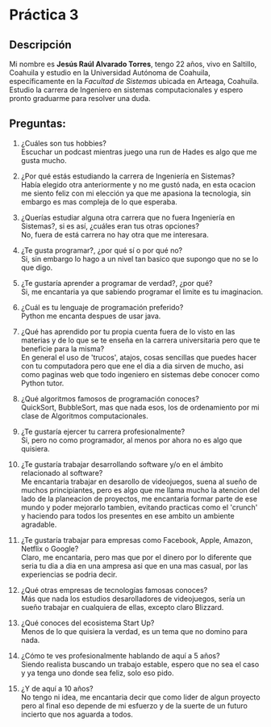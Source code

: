 # Práctica 3

## Descripción  
Mi nombre es **Jesús Raúl Alvarado Torres**, tengo 22 años, vivo en Saltillo, Coahuila y estudio en la Universidad Autónoma de Coahuila, específicamente en la *Facultad de Sistemas* ubicada en Arteaga, Coahuila. Estudio la carrera de Ingeniero en sistemas computacionales y espero pronto graduarme para resolver una duda.  

## Preguntas:

1. ¿Cuáles son tus hobbies?  
Escuchar un podcast mientras juego una run de Hades es algo que me gusta mucho.  

2. ¿Por qué estás estudiando la carrera de Ingeniería en Sistemas?  
Había elegido otra anteriormente y no me gustó nada, en esta ocacion me siento feliz con mi elección ya que me apasiona la tecnologia, sin embargo es mas compleja de lo que esperaba.

3. ¿Querías estudiar alguna otra carrera que no fuera Ingeniería en Sistemas?, si es así, ¿cuáles eran tus otras opciones?  
No, fuera de está carrera no hay otra que me interesara.  

4. ¿Te gusta programar?, ¿por qué sí o por qué no?  
Si, sin embargo lo hago a un nivel tan basico que supongo que no se lo que digo.  

5. ¿Te gustaría aprender a programar de verdad?, ¿por qué?  
Si, me encantaria ya que sabiendo programar el limite es tu imaginacion.  

6. ¿Cuál es tu lenguaje de programación preferido?  
Python me encanta despues de usar java.  

7. ¿Qué has aprendido por tu propia cuenta fuera de lo visto en las materias y de lo que se te enseña en la carrera universitaria pero que te beneficie para la misma?  
En general el uso de 'trucos', atajos, cosas sencillas que puedes hacer con tu computadora pero que ene el dia a dia sirven de mucho, asi como paginas web que todo ingeniero en sistemas debe conocer como Python tutor.  

8. ¿Qué algoritmos famosos de programación conoces?  
QuickSort, BubbleSort, mas que nada esos, los de ordenamiento por mi clase de Algoritmos computacionales.  

9. ¿Te gustaría ejercer tu carrera profesionalmente?  
Si, pero no como programador, al menos por ahora no es algo que quisiera.  

10. ¿Te gustaría trabajar desarrollando software y/o en el ámbito relacionado al software?  
Me encantaria trabajar en desarollo de videojuegos, suena al sueño de muchos principiantes, pero es algo que me llama mucho la atencion del lado de la planeacion de proyectos, me encantaria formar parte de ese mundo y poder mejorarlo tambien, evitando practicas como el 'crunch' y haciendo para todos los presentes en ese ambito un ambiente agradable.

11. ¿Te gustaría trabajar para empresas como Facebook, Apple, Amazon, Netflix o Google?  
Claro, me encantaria, pero mas que por el dinero por lo diferente que seria tu dia a dia en una ampresa asi que en una mas casual, por las experiencias se podria decir.  

12. ¿Qué otras empresas de tecnologías famosas conoces?  
Más que nada los estudios desarolladores de videojuegos, sería un sueño trabajar en cualquiera de ellas, excepto claro Blizzard.  

13. ¿Qué conoces del ecosistema Start Up?  
Menos de lo que quisiera la verdad, es un tema que no domino para nada.  

14. ¿Cómo te ves profesionalmente hablando de aquí a 5 años?  
Siendo realista buscando un trabajo estable, espero que no sea el caso y ya tenga uno donde sea feliz, solo eso pido.  

15. ¿Y de aquí a 10 años?  
No tengo ni idea, me encantaria decir que como lider de algun proyecto pero al final eso depende de mi esfuerzo y de la suerte de un futuro incierto que nos aguarda a todos.  
